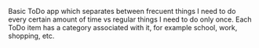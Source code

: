 Basic ToDo app which separates between frecuent things I need to do every certain amount of time vs regular things I need to do only once. Each ToDo item has a category associated with it, for example school, work, shopping, etc.

